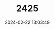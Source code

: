 ---
title: "2425"
category: "Austrogammarus australis"
draft: false
date: 2024-02-22 13:03:49
languages:
  English: ["Sherbrooke Amphipod", "Dandenong Freshwater Amphipod"]
---